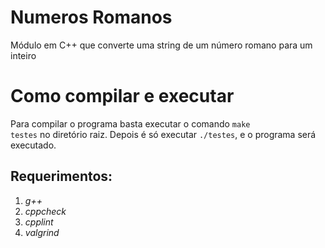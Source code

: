 # Numeros Romanos

Módulo em C++ que converte uma string de um número romano para um inteiro

# Como compilar e executar

Para compilar o programa basta executar o comando <code>make testes</code> no diretório raiz. Depois é só executar <code>./testes</code>, e o programa será executado.

## Requerimentos:
1. *g++*
2. *cppcheck*
3. *cpplint*
4. *valgrind*